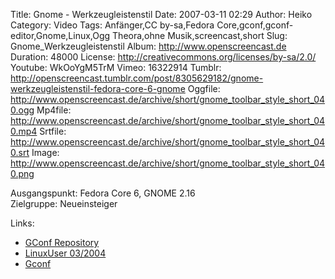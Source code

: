 Title: Gnome - Werkzeugleistenstil
Date: 2007-03-11 02:29
Author: Heiko
Category: Video
Tags: Anfänger,CC by-sa,Fedora Core,gconf,gconf-editor,Gnome,Linux,Ogg Theora,ohne Musik,screencast,short
Slug: Gnome_Werkzeugleistenstil
Album: http://www.openscreencast.de
Duration: 48000
License: http://creativecommons.org/licenses/by-sa/2.0/
Youtube: WkOoYgM5TrM
Vimeo: 16322914
Tumblr: http://openscreencast.tumblr.com/post/8305629182/gnome-werkzeugleistenstil-fedora-core-6-gnome
Oggfile: http://www.openscreencast.de/archive/short/gnome_toolbar_style_short_040.ogg
Mp4file: http://www.openscreencast.de/archive/short/gnome_toolbar_style_short_040.mp4
Srtfile: http://www.openscreencast.de/archive/short/gnome_toolbar_style_short_040.srt
Image: http://www.openscreencast.de/archive/short/gnome_toolbar_style_short_040.png

Ausgangspunkt: Fedora Core 6, GNOME 2.16  
Zielgruppe: Neueinsteiger  

Links:

  * [GConf Repository](http://www.gnome.org/learn/admin-guide/latest/gconf-24.html)
  * [LinuxUser 03/2004](http://www.linux-user.de/ausgabe/2004/03/028-gconf/index.html)
  * [Gconf](http://en.wikipedia.org/wiki/Gconf)

